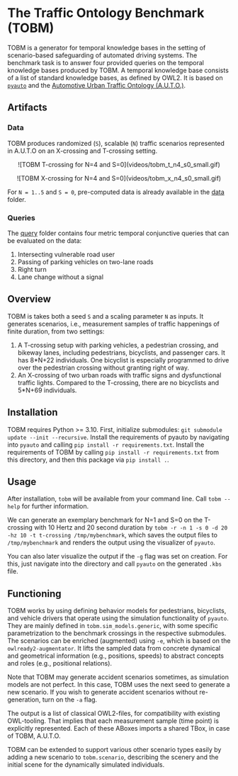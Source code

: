 # The Traffic Ontology Benchmark (TOBM)

TOBM is a generator for temporal knowledge bases in the setting of scenario-based safeguarding of automated driving systems. 
The benchmark task is to answer four provided queries on the temporal knowledge bases produced by TOBM.
A temporal knowledge base consists of a list of standard knowledge bases, as defined by OWL2.
It is based on [`pyauto`](https://github.com/lu-w/pyauto) and the 
[Automotive Urban Traffic Ontology (A.U.T.O.)](https://github.com/lu-w/auto/).

## Artifacts

### Data

TOBM produces randomized (`S`), scalable (`N`) traffic scenarios represented in A.U.T.O on an X-crossing and T-crossing setting.

<p align="center">
![TOBM T-crossing for N=4 and S=0](videos/tobm_t_n4_s0_small.gif)
</p>
<p align="center">
![TOBM X-crossing for N=4 and S=0](videos/tobm_x_n4_s0_small.gif)
</p>

For `N = 1..5` and `S = 0`, pre-computed data is already available in the [data](data) folder.

### Queries

The [query](query) folder contains four metric temporal conjunctive queries that can be evaluated on the data:

1. Intersecting vulnerable road user
2. Passing of parking vehicles on two-lane roads
3. Right turn
4. Lane change without a signal

## Overview

TOBM is takes both a seed `S` and a scaling parameter `N` as inputs.
It generates scenarios, i.e., measurement samples of traffic happenings of finite duration, from two settings:

1. A T-crossing setup with parking vehicles, a pedestrian crossing, and bikeway lanes, including pedestrians, 
bicyclists, and passenger cars. It has 8*N+22 individuals. 
One bicyclist is especially programmed to drive over the pedestrian crossing without granting right of way.
2. An X-crossing of two urban roads with traffic signs and dysfunctional traffic lights.
Compared to the T-crossing, there are no bicyclists and 5*N+69 individuals.

## Installation

TOBM requires Python >= 3.10.
First, initialize submodules: `git submodule update --init --recursive`.
Install the requirements of pyauto by navigating into `pyauto` and calling `pip install -r requirements.txt`.
Install the requirements of TOBM by calling `pip install -r requirements.txt` from this directory, and then this 
package via `pip install .`.

## Usage

After installation, `tobm` will be available from your command line.
Call `tobm --help` for further information.

We can generate an exemplary benchmark for N=1 and S=0 on the T-crossing with 10 Hertz and 20 second duration by
`tobm -r -n 1 -s 0 -d 20 -hz 10 -t t-crossing /tmp/mybenchmark`,
which saves the output files to `/tmp/mybenchmark` and renders the output using the visualizer of `pyauto`.

You can also later visualize the output if the `-g` flag was set on creation.
For this, just navigate into the directory and call `pyauto` on the generated `.kbs` file.

## Functioning

TOBM works by using defining behavior models for pedestrians, bicyclists, and vehicle drivers that operate using the simulation functionality of `pyauto`.
They are mainly defined in `tobm.sim_models.generic`, with some specific parametrization to the benchmark crossings in the respective submodules.
The scenarios can be enriched (augmented) using `-e`, which is based on  the `owlready2-augmentator`. 
It lifts the sampled data from concrete dynamical and geometrical information (e.g., positions, speeds) to abstract concepts and roles (e.g., positional relations).

Note that TOBM may generate accident scenarios sometimes, as simulation models are not perfect.
In this case, TOBM uses the next seed to generate a new scenario.
If you wish to generate accident scenarios without re-generation, turn on the `-a` flag.

The output is a list of classical OWL2-files, for compatibility with existing OWL-tooling.
That implies that each measurement sample (time point) is explicitly represented.
Each of these ABoxes imports a shared TBox, in case of TOBM, A.U.T.O.

TOBM can be extended to support various other scenario types easily by adding a new scenario to `tobm.scenario`, 
describing the scenery and the initial scene for the dynamically simulated individuals.
